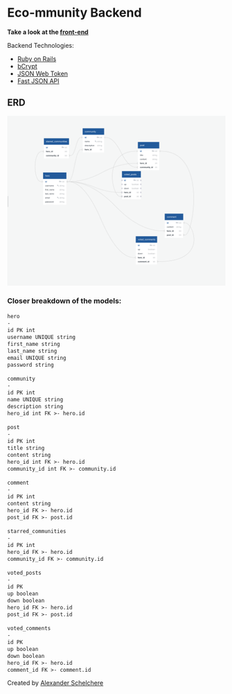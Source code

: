 # Eco-mmunity Backend

__Take a look at the [front-end](https://github.com/Lexscher/eco-mmunity)__

Backend Technologies:

- [Ruby on Rails](https://rubyonrails.org/)
- [bCrypt](https://rubygems.org/gems/bcrypt/versions/3.1.12)
- [JSON Web Token](https://rubygems.org/gems/jwt)
- [Fast JSON API](https://github.com/Netflix/fast_jsonapi)

## ERD

![img](./assets/eco-mmunity_MVP_ERD.png)

### Closer breakdown of the models:

```
hero
-
id PK int
username UNIQUE string
first_name string
last_name string
email UNIQUE string
password string

community
-
id PK int
name UNIQUE string
description string
hero_id int FK >- hero.id

post
-
id PK int
title string
content string
hero_id int FK >- hero.id
community_id int FK >- community.id

comment
-
id PK int
content string
hero_id FK >- hero.id
post_id FK >- post.id

starred_communities
-
id PK int
hero_id FK >- hero.id
community_id FK >- community.id

voted_posts
-
id PK
up boolean
down boolean
hero_id FK >- hero.id
post_id FK >- post.id

voted_comments
-
id PK
up boolean
down boolean
hero_id FK >- hero.id
comment_id FK >- comment.id
```

Created by [Alexander Schelchere](https://www.alexanderschelchere.com)
